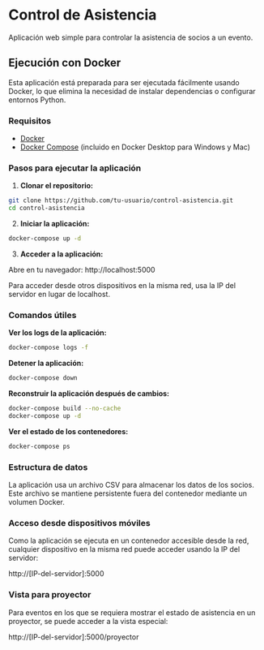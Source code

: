 # Control de Asistencia

Aplicación web simple para controlar la asistencia de socios a un evento.

## Ejecución con Docker

Esta aplicación está preparada para ser ejecutada fácilmente usando Docker, lo que elimina la necesidad de instalar dependencias o configurar entornos Python.

### Requisitos

- [Docker](https://www.docker.com/get-started)
- [Docker Compose](https://docs.docker.com/compose/install/) (incluido en Docker Desktop para Windows y Mac)

### Pasos para ejecutar la aplicación

1. **Clonar el repositorio:**

```bash
git clone https://github.com/tu-usuario/control-asistencia.git
cd control-asistencia
```

2. **Iniciar la aplicación:**

```bash
docker-compose up -d
```

3. **Acceder a la aplicación:**

Abre en tu navegador: http://localhost:5000

Para acceder desde otros dispositivos en la misma red, usa la IP del servidor en lugar de localhost.

### Comandos útiles

**Ver los logs de la aplicación:**
```bash
docker-compose logs -f
```

**Detener la aplicación:**
```bash
docker-compose down
```

**Reconstruir la aplicación después de cambios:**
```bash
docker-compose build --no-cache
docker-compose up -d
```

**Ver el estado de los contenedores:**
```bash
docker-compose ps
```

### Estructura de datos

La aplicación usa un archivo CSV para almacenar los datos de los socios. Este archivo se mantiene persistente fuera del contenedor mediante un volumen Docker.

### Acceso desde dispositivos móviles

Como la aplicación se ejecuta en un contenedor accesible desde la red, cualquier dispositivo en la misma red puede acceder usando la IP del servidor:

http://[IP-del-servidor]:5000

### Vista para proyector

Para eventos en los que se requiera mostrar el estado de asistencia en un proyector, se puede acceder a la vista especial:

http://[IP-del-servidor]:5000/proyector 